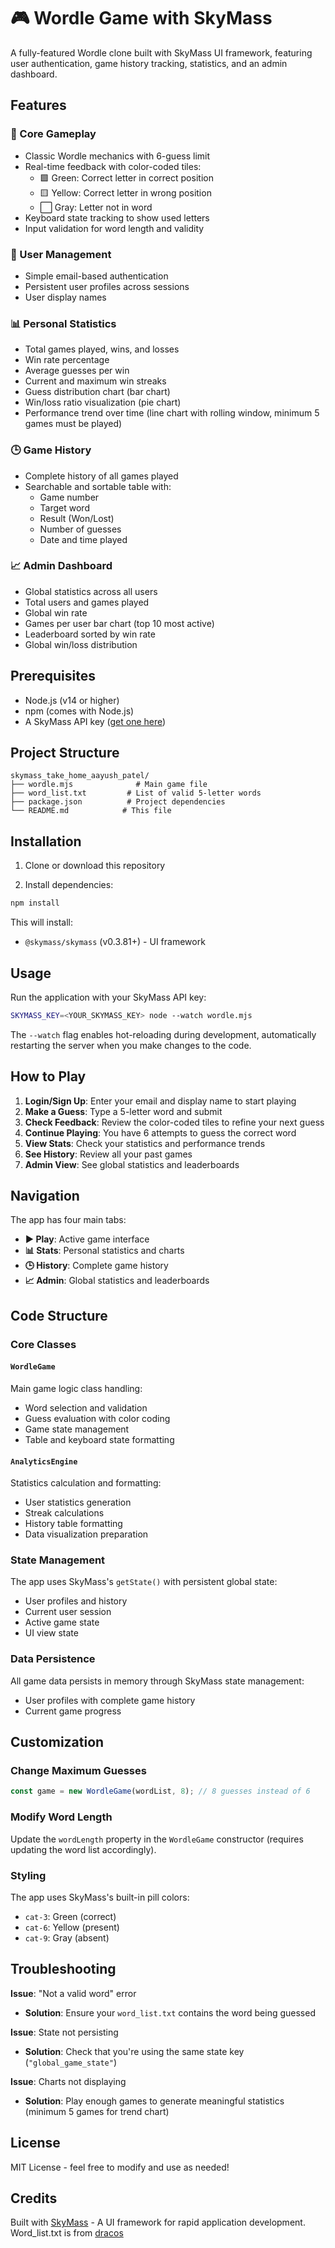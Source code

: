 # 🎮 Wordle Game with SkyMass

A fully-featured Wordle clone built with SkyMass UI framework, featuring user authentication, game history tracking, statistics, and an admin dashboard.

## Features

### 🎯 Core Gameplay
- Classic Wordle mechanics with 6-guess limit
- Real-time feedback with color-coded tiles:
  - 🟩 Green: Correct letter in correct position
  - 🟨 Yellow: Correct letter in wrong position
  - ⬜ Gray: Letter not in word
- Keyboard state tracking to show used letters
- Input validation for word length and validity

### 👤 User Management
- Simple email-based authentication
- Persistent user profiles across sessions
- User display names

### 📊 Personal Statistics
- Total games played, wins, and losses
- Win rate percentage
- Average guesses per win
- Current and maximum win streaks
- Guess distribution chart (bar chart)
- Win/loss ratio visualization (pie chart)
- Performance trend over time (line chart with rolling window, minimum 5 games must be played)

### 🕒 Game History
- Complete history of all games played
- Searchable and sortable table with:
  - Game number
  - Target word
  - Result (Won/Lost)
  - Number of guesses
  - Date and time played

### 📈 Admin Dashboard
- Global statistics across all users
- Total users and games played
- Global win rate
- Games per user bar chart (top 10 most active)
- Leaderboard sorted by win rate
- Global win/loss distribution

## Prerequisites

- Node.js (v14 or higher)
- npm (comes with Node.js)
- A SkyMass API key ([get one here](https://skymass.dev))

## Project Structure

```
skymass_take_home_aayush_patel/
├── wordle.mjs              # Main game file
├── word_list.txt         # List of valid 5-letter words
├── package.json          # Project dependencies
└── README.md            # This file
```

## Installation

1. Clone or download this repository

2. Install dependencies:
```bash
npm install
```

This will install:
- `@skymass/skymass` (v0.3.81+) - UI framework

## Usage

Run the application with your SkyMass API key:

```bash
SKYMASS_KEY=<YOUR_SKYMASS_KEY> node --watch wordle.mjs
```

The `--watch` flag enables hot-reloading during development, automatically restarting the server when you make changes to the code.

## How to Play

1. **Login/Sign Up**: Enter your email and display name to start playing
2. **Make a Guess**: Type a 5-letter word and submit
3. **Check Feedback**: Review the color-coded tiles to refine your next guess
4. **Continue Playing**: You have 6 attempts to guess the correct word
5. **View Stats**: Check your statistics and performance trends
6. **See History**: Review all your past games
7. **Admin View**: See global statistics and leaderboards

## Navigation

The app has four main tabs:

- **▶️ Play**: Active game interface
- **📊 Stats**: Personal statistics and charts
- **🕒 History**: Complete game history
- **📈 Admin**: Global statistics and leaderboards

## Code Structure

### Core Classes

#### `WordleGame`
Main game logic class handling:
- Word selection and validation
- Guess evaluation with color coding
- Game state management
- Table and keyboard state formatting

#### `AnalyticsEngine`
Statistics calculation and formatting:
- User statistics generation
- Streak calculations
- History table formatting
- Data visualization preparation

### State Management

The app uses SkyMass's `getState()` with persistent global state:
- User profiles and history
- Current user session
- Active game state
- UI view state

### Data Persistence

All game data persists in memory through SkyMass state management:
- User profiles with complete game history
- Current game progress

## Customization

### Change Maximum Guesses
```javascript
const game = new WordleGame(wordList, 8); // 8 guesses instead of 6
```

### Modify Word Length
Update the `wordLength` property in the `WordleGame` constructor (requires updating the word list accordingly).

### Styling
The app uses SkyMass's built-in pill colors:
- `cat-3`: Green (correct)
- `cat-6`: Yellow (present)
- `cat-9`: Gray (absent)

## Troubleshooting

**Issue**: "Not a valid word" error
- **Solution**: Ensure your `word_list.txt` contains the word being guessed

**Issue**: State not persisting
- **Solution**: Check that you're using the same state key (`"global_game_state"`)

**Issue**: Charts not displaying
- **Solution**: Play enough games to generate meaningful statistics (minimum 5 games for trend chart)

## License

MIT License - feel free to modify and use as needed!

## Credits

Built with [SkyMass](https://skymass.com) - A UI framework for rapid application development.
Word_list.txt is from [dracos](https://gist.github.com/dracos/dd0668f281e685bad51479e5acaadb93)